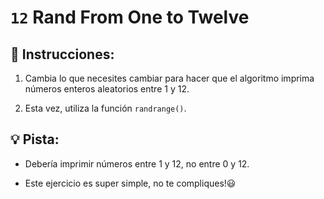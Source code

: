 # `12` Rand From One to Twelve

## 📝 Instrucciones:

1. Cambia lo que necesites cambiar para hacer que el algoritmo imprima números enteros aleatorios entre 1 y 12.

2. Esta vez, utiliza la función `randrange()`.

## 💡 Pista:

+ Debería imprimir números entre 1 y 12, no entre 0 y 12.

+ Este ejercicio es super simple, no te compliques!😃



